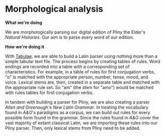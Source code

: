 # Morphological analysis

**What we're doing**

We are morphologically parsing our digital edition of Pliny the Elder's *Natural Histories*. Our aim is to parse every word of our edition.  

**How we're doing it**

With [Tabulae](http://neelsmith.github.io/tabulae/), we are able to build a Latin parser using nothing more than a simple tabular text file. The process begins by creating tables of rules. Word endings are recorded into a table with a corresponding set of characteristics. For example, in a table of rules for first conjugation verbs, "o" is matched with the appropriate person, number, tense, mood, and voice. Lexical stems are, then, created in a separate table and matched with the appropriate rule set. So "am" (the stem for "amo") would be matched with rules tables for first conjugation verbs.  


In tandem with building a parser for Pliny, we are also creating a parser *Allen and Greenough's New Latin Grammar*. In treating the vocabulary found in *A&G*'s paradigms as a corpus, we can build out rules for every possible form found in the grammar. Since the rules found in *A&G* cover the vast majority of extant classical Latin, we are importing these rules into our Pliny parser. Then, only lexical stems from Pliny need to be added.
